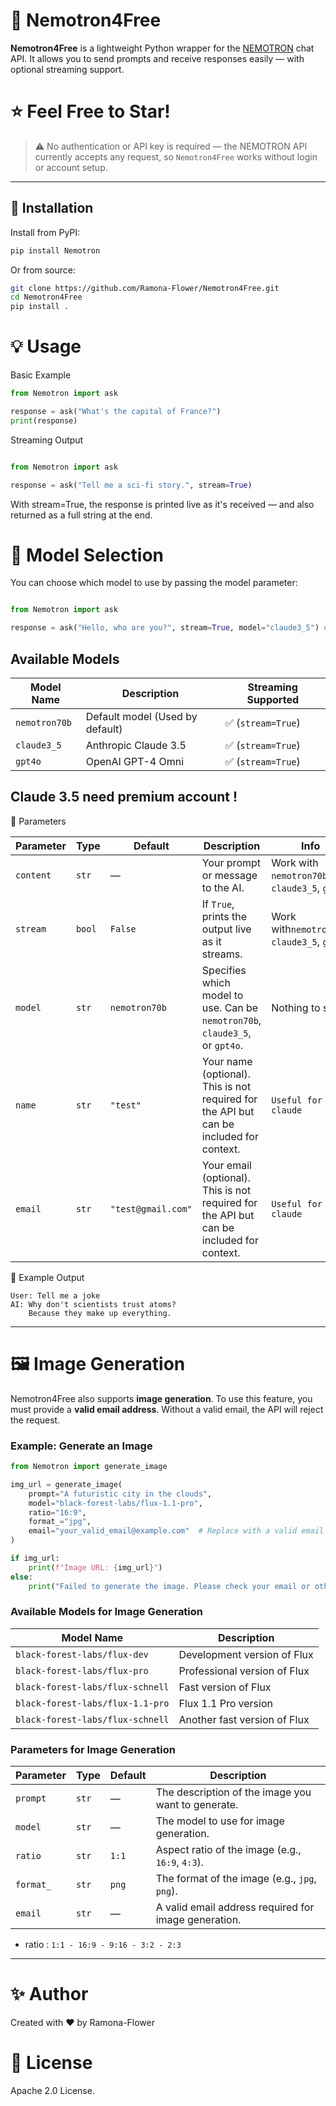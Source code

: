 # 🧠 Nemotron4Free

**Nemotron4Free** is a lightweight Python wrapper for the [NEMOTRON](https://nemotron.one) chat API. It allows you to send prompts and receive responses easily — with optional streaming support.

# ⭐ Feel Free to Star!

> ⚠️ No authentication or API key is required — the NEMOTRON API currently accepts any request, so `Nemotron4Free` works without login or account setup.

---

## 🚀 Installation

Install from PyPI:

```bash
pip install Nemotron
```
Or from source:

```bash
git clone https://github.com/Ramona-Flower/Nemotron4Free.git
cd Nemotron4Free
pip install .
```

# 💡 Usage
Basic Example
```python
from Nemotron import ask

response = ask("What's the capital of France?")
print(response)
```
Streaming Output
```python

from Nemotron import ask

response = ask("Tell me a sci-fi story.", stream=True)
```

With stream=True, the response is printed live as it's received — and also returned as a full string at the end.


# 🧠 Model Selection
You can choose which model to use by passing the model parameter:

```python

from Nemotron import ask

response = ask("Hello, who are you?", stream=True, model="claude3_5") # nemotron70b by default
```
## Available Models

| Model Name      | Description                | Streaming Supported |
|-----------------|----------------------------|---------------------|
| `nemotron70b`   | Default model (Used by default) | ✅ (`stream=True`)  |
| `claude3_5`     | Anthropic Claude 3.5       | ✅ (`stream=True`)  |
| `gpt4o`         | OpenAI GPT-4 Omni          | ✅ (`stream=True`)  |

## Claude 3.5 need premium account !

🔧 Parameters

| Parameter | Type   | Default | Description                                           | Info        |
|-----------|--------|---------|-------------------------------------------------------|------------------------|
| `content` | `str`  | —       | Your prompt or message to the AI.                    | Work with `nemotron70b`, `claude3_5`, `gpt4o` |
| `stream`  | `bool` | `False` | If `True`, prints the output live as it streams.      | Work with`nemotron70b`, `claude3_5`, `gpt4o` |
| `model`   | `str`  | `nemotron70b` | Specifies which model to use. Can be `nemotron70b`, `claude3_5`, or `gpt4o`. | Nothing to say |
| `name`    | `str`  | `"test"`       | Your name (optional). This is not required for the API but can be included for context. | `Useful for claude` |
| `email`   | `str`  | `"test@gmail.com"` | Your email (optional). This is not required for the API but can be included for context. | `Useful for claude` | 


🧪 Example Output
```
User: Tell me a joke
AI: Why don't scientists trust atoms?
    Because they make up everything.
```

---

# 🖼️ Image Generation

Nemotron4Free also supports **image generation**. To use this feature, you must provide a **valid email address**. Without a valid email, the API will reject the request.

### Example: Generate an Image
```python
from Nemotron import generate_image

img_url = generate_image(
    prompt="A futuristic city in the clouds",
    model="black-forest-labs/flux-1.1-pro",
    ratio="16:9",
    format_="jpg",
    email="your_valid_email@example.com"  # Replace with a valid email
)

if img_url:
    print(f"Image URL: {img_url}")
else:
    print("Failed to generate the image. Please check your email or other parameters.")
```

### Available Models for Image Generation

| Model Name                        | Description                     |
|-----------------------------------|---------------------------------|
| `black-forest-labs/flux-dev`      | Development version of Flux     |
| `black-forest-labs/flux-pro`      | Professional version of Flux    |
| `black-forest-labs/flux-schnell`  | Fast version of Flux            |
| `black-forest-labs/flux-1.1-pro`  | Flux 1.1 Pro version            |
| `black-forest-labs/flux-schnell`  | Another fast version of Flux    |

### Parameters for Image Generation

| Parameter | Type   | Default | Description                                           |
|-----------|--------|---------|-------------------------------------------------------|
| `prompt`  | `str`  | —       | The description of the image you want to generate.    |
| `model`   | `str`  | —       | The model to use for image generation.               |
| `ratio`   | `str`  | `1:1`   | Aspect ratio of the image (e.g., `16:9`, `4:3`).     |
| `format_` | `str`  | `png`   | The format of the image (e.g., `jpg`, `png`).        |
| `email`   | `str`  | —       | A valid email address required for image generation. |

- ratio : `1:1 - 16:9 - 9:16 - 3:2 - 2:3`
---

# ✨ Author
Created with ❤️ by Ramona-Flower

# 📄 License
Apache 2.0 License.
